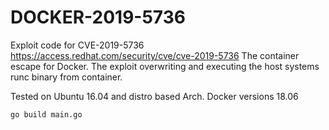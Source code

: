 # DOCKER-2019-5736
Exploit code for CVE-2019-5736
https://access.redhat.com/security/cve/cve-2019-5736
The container escape for Docker. The exploit overwriting and executing the host systems runc binary from container.

Tested on Ubuntu 16.04 and distro based Arch. Docker versions 18.06

```
go build main.go
```

